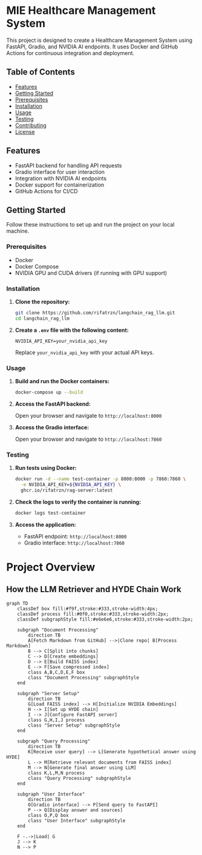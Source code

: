 # MIE Healthcare Management System

This project is designed to create a Healthcare Management System using FastAPI, Gradio, and NVIDIA AI endpoints. It uses Docker and GitHub Actions for continuous integration and deployment.

## Table of Contents

- [Features](#features)
- [Getting Started](#getting-started)
- [Prerequisites](#prerequisites)
- [Installation](#installation)
- [Usage](#usage)
- [Testing](#testing)
- [Contributing](#contributing)
- [License](#license)

## Features

- FastAPI backend for handling API requests
- Gradio interface for user interaction
- Integration with NVIDIA AI endpoints
- Docker support for containerization
- GitHub Actions for CI/CD

## Getting Started

Follow these instructions to set up and run the project on your local machine.

### Prerequisites

- Docker
- Docker Compose
- NVIDIA GPU and CUDA drivers (if running with GPU support)

### Installation

1. **Clone the repository:**

    ```sh
    git clone https://github.com/rifatrzn/langchain_rag_llm.git
    cd langchain_rag_llm
    ```

2. **Create a `.env` file with the following content:**

    ```env
    NVIDIA_API_KEY=your_nvidia_api_key
    ```

    Replace `your_nvidia_api_key` with your actual API keys.

### Usage

1. **Build and run the Docker containers:**

    ```sh
    docker-compose up --build
    ```

2. **Access the FastAPI backend:**

    Open your browser and navigate to `http://localhost:8000`

3. **Access the Gradio interface:**

    Open your browser and navigate to `http://localhost:7860`

### Testing

1. **Run tests using Docker:**

    ```sh
    docker run -d --name test-container -p 8000:8000 -p 7860:7860 \
      -e NVIDIA_API_KEY=${NVIDIA_API_KEY} \
      ghcr.io/rifatrzn/rag-server:latest
    ```

2. **Check the logs to verify the container is running:**

    ```sh
    docker logs test-container
    ```

3. **Access the application:**

    - FastAPI endpoint: `http://localhost:8000`
    - Gradio interface: `http://localhost:7860`


# Project Overview

## How the LLM Retriever and HYDE Chain Work

```mermaid
graph TD
    classDef box fill:#f9f,stroke:#333,stroke-width:4px;
    classDef process fill:#0f0,stroke:#333,stroke-width:2px;
    classDef subgraphStyle fill:#e6e6e6,stroke:#333,stroke-width:2px;

    subgraph "Document Processing"
        direction TB
        A[Fetch Markdown from GitHub] -->|Clone repo| B[Process Markdown]
        B --> C[Split into chunks]
        C --> D[Create embeddings]
        D --> E[Build FAISS index]
        E --> F[Save compressed index]
        class A,B,C,D,E,F box
        class "Document Processing" subgraphStyle
    end

    subgraph "Server Setup"
        direction TB
        G[Load FAISS index] --> H[Initialize NVIDIA Embeddings]
        H --> I[Set up HYDE chain]
        I --> J[Configure FastAPI server]
        class G,H,I,J process
        class "Server Setup" subgraphStyle
    end

    subgraph "Query Processing"
        direction TB
        K[Receive user query] --> L[Generate hypothetical answer using HYDE]
        L --> M[Retrieve relevant documents from FAISS index]
        M --> N[Generate final answer using LLM]
        class K,L,M,N process
        class "Query Processing" subgraphStyle
    end

    subgraph "User Interface"
        direction TB
        O[Gradio interface] --> P[Send query to FastAPI]
        P --> Q[Display answer and sources]
        class O,P,Q box
        class "User Interface" subgraphStyle
    end

    F -.->|Load| G
    J --> K
    N --> P
